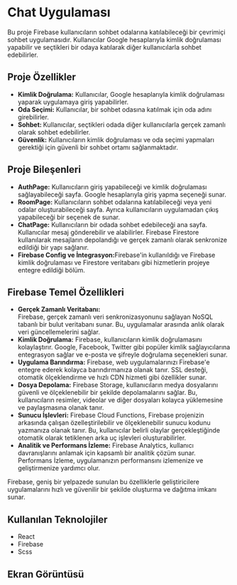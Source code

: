 <h1>Chat Uygulaması</h1>
Bu proje Firebase kullanıcıların sohbet odalarına katılabileceği bir çevrimiçi sohbet uygulamasıdır. Kullanıcılar Google hesaplarıyla kimlik doğrulaması yapabilir ve seçtikleri bir odaya katılarak diğer kullanıcılarla sohbet edebilirler.

<h2>Proje Özellikler </h2>
<ul>
<li><b>Kimlik Doğrulama:</b>  Kullanıcılar, Google hesaplarıyla kimlik doğrulaması yaparak uygulamaya giriş yapabilirler.</li>
<li><b>Oda Seçimi:</b>  Kullanıcılar, bir sohbet odasına katılmak için oda adını girebilirler.</li>
<li><b>Sohbet: </b>  Kullanıcılar, seçtikleri odada diğer kullanıcılarla gerçek zamanlı olarak sohbet edebilirler.</li>
<li><b>Güvenlik:</b>  Kullanıcıların kimlik doğrulaması ve oda seçimi yapmaları gerektiği için güvenli bir sohbet ortamı sağlanmaktadır.</li>

</ul>

<h2>Proje Bileşenleri </h2>
<ul>
<li><b>AuthPage:</b>  Kullanıcıların giriş yapabileceği ve kimlik doğrulaması sağlayabileceği sayfa. Google hesaplarıyla giriş yapma seçeneği sunar.</li>
<li><b>RoomPage:</b>  Kullanıcıların sohbet odalarına katılabileceği veya yeni odalar oluşturabileceği sayfa. Ayrıca kullanıcıların uygulamadan çıkış yapabileceği bir seçenek de sunar.</li>
<li><b>ChatPage:</b>  Kullanıcıların bir odada sohbet edebileceği ana sayfa. Kullanıcılar mesaj gönderebilir ve alabilirler. Firebase Firestore kullanılarak mesajların depolandığı ve gerçek zamanlı olarak senkronize edildiği bir yapı sağlanır.</li>
<li><b>  Firebase Config ve İntegrasyon:</b>Firebase'in kullanıldığı ve Firebase kimlik doğrulaması ve Firestore veritabanı gibi hizmetlerin projeye entegre edildiği bölüm.</li>
</ul>

<h2>Firebase Temel Özellikleri </h2>
<ul>
<li><b>Gerçek Zamanlı Veritabanı:</b> <br> Firebase, gerçek zamanlı veri senkronizasyonunu sağlayan NoSQL tabanlı bir bulut veritabanı sunar. Bu, uygulamalar arasında anlık olarak veri güncellemelerini sağlar.</li>
<li><b>Kimlik Doğrulama:</b>  Firebase, kullanıcıların kimlik doğrulamasını kolaylaştırır. Google, Facebook, Twitter gibi popüler kimlik sağlayıcılarına entegrasyon sağlar ve e-posta ve şifreyle doğrulama seçenekleri sunar.</li>
<li><b>Uygulama Barındırma:</b>  Firebase, web uygulamalarınızı Firebase'e entegre ederek kolayca barındırmanıza olanak tanır. SSL desteği, otomatik ölçeklendirme ve hızlı CDN hizmeti gibi özellikler sunar.</li>
<li><b>Dosya Depolama:</b>  Firebase Storage, kullanıcıların medya dosyalarını güvenli ve ölçeklenebilir bir şekilde depolamalarını sağlar. Bu, kullanıcıların resimler, videolar ve diğer dosyaları kolayca yüklemesine ve paylaşmasına olanak tanır.</li>
<li><b>Sunucu İşlevleri:</b>  Firebase Cloud Functions, Firebase projenizin arkasında çalışan özelleştirilebilir ve ölçeklenebilir sunucu kodunu yazmanıza olanak tanır. Bu, kullanıcılar belirli olaylar gerçekleştiğinde otomatik olarak tetiklenen arka uç işlevleri oluşturabilirler.</li>
<li><b>Analitik ve Performans İzleme:</b>  Firebase Analytics, kullanıcı davranışlarını anlamak için kapsamlı bir analitik çözüm sunar. Performans İzleme, uygulamanızın performansını izlemenize ve geliştirmenize yardımcı olur.</li>
</ul>
Firebase, geniş bir yelpazede sunulan bu özelliklerle geliştiricilere uygulamalarını hızlı ve güvenilir bir şekilde oluşturma ve dağıtma imkanı sunar.

<h2>Kullanılan Teknolojiler </h2>
<ul>
<li>React</li>
<li>Firebase</li>
<li>Scss</li>

</ul>

<h2>Ekran Görüntüsü</h2>

![]()
